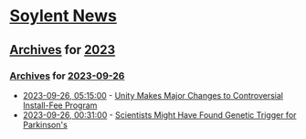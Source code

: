 # [Soylent News](../../../README.md)

## [Archives](../../index.md) for [2023](../index.md)

### [Archives](../../index.md) for [2023-09-26](index.md)

* [2023-09-26, 05:15:00](https://soylentnews.org/article.pl?sid=23/09/25/2342233&from=rss) - [Unity Makes Major Changes to Controversial Install-Fee Program](https://soylentnews.org/article.pl?sid=23/09/25/2342233&from=rss)
* [2023-09-26, 00:31:00](https://soylentnews.org/article.pl?sid=23/09/25/225232&from=rss) - [Scientists Might Have Found Genetic Trigger for Parkinson's](https://soylentnews.org/article.pl?sid=23/09/25/225232&from=rss)
